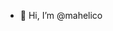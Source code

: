 - 👋 Hi, I’m @mahelico
<!---
mahelico/mahelico is a ✨ special ✨ repository because its `README.md` (this file) appears on your GitHub profile.
You can click the Preview link to take a look at your changes.
--->
